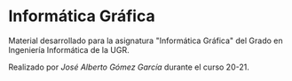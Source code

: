 # Informática Gráfica

Material desarrollado para la asignatura "Informática Gráfica" del Grado en Ingeniería Informática de la UGR.

Realizado por *José Alberto Gómez García* durante el curso 20-21.
